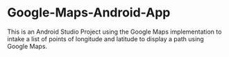 # Google-Maps-Android-App
This is an Android Studio Project using the Google Maps implementation to intake a list of points of longitude and latitude to display a path using Google Maps. 
